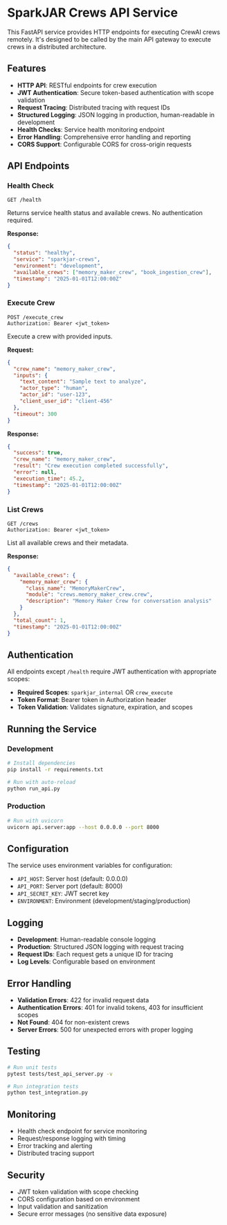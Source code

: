 # SparkJAR Crews API Service

This FastAPI service provides HTTP endpoints for executing CrewAI crews remotely. It's designed to be called by the main API gateway to execute crews in a distributed architecture.

## Features

- **HTTP API**: RESTful endpoints for crew execution
- **JWT Authentication**: Secure token-based authentication with scope validation
- **Request Tracing**: Distributed tracing with request IDs
- **Structured Logging**: JSON logging in production, human-readable in development
- **Health Checks**: Service health monitoring endpoint
- **Error Handling**: Comprehensive error handling and reporting
- **CORS Support**: Configurable CORS for cross-origin requests

## API Endpoints

### Health Check
```
GET /health
```
Returns service health status and available crews. No authentication required.

**Response:**
```json
{
  "status": "healthy",
  "service": "sparkjar-crews",
  "environment": "development",
  "available_crews": ["memory_maker_crew", "book_ingestion_crew"],
  "timestamp": "2025-01-01T12:00:00Z"
}
```

### Execute Crew
```
POST /execute_crew
Authorization: Bearer <jwt_token>
```
Execute a crew with provided inputs.

**Request:**
```json
{
  "crew_name": "memory_maker_crew",
  "inputs": {
    "text_content": "Sample text to analyze",
    "actor_type": "human",
    "actor_id": "user-123",
    "client_user_id": "client-456"
  },
  "timeout": 300
}
```

**Response:**
```json
{
  "success": true,
  "crew_name": "memory_maker_crew",
  "result": "Crew execution completed successfully",
  "error": null,
  "execution_time": 45.2,
  "timestamp": "2025-01-01T12:00:00Z"
}
```

### List Crews
```
GET /crews
Authorization: Bearer <jwt_token>
```
List all available crews and their metadata.

**Response:**
```json
{
  "available_crews": {
    "memory_maker_crew": {
      "class_name": "MemoryMakerCrew",
      "module": "crews.memory_maker_crew.crew",
      "description": "Memory Maker Crew for conversation analysis"
    }
  },
  "total_count": 1,
  "timestamp": "2025-01-01T12:00:00Z"
}
```

## Authentication

All endpoints except `/health` require JWT authentication with appropriate scopes:

- **Required Scopes**: `sparkjar_internal` OR `crew_execute`
- **Token Format**: Bearer token in Authorization header
- **Token Validation**: Validates signature, expiration, and scopes

## Running the Service

### Development
```bash
# Install dependencies
pip install -r requirements.txt

# Run with auto-reload
python run_api.py
```

### Production
```bash
# Run with uvicorn
uvicorn api.server:app --host 0.0.0.0 --port 8000
```

## Configuration

The service uses environment variables for configuration:

- `API_HOST`: Server host (default: 0.0.0.0)
- `API_PORT`: Server port (default: 8000)
- `API_SECRET_KEY`: JWT secret key
- `ENVIRONMENT`: Environment (development/staging/production)

## Logging

- **Development**: Human-readable console logging
- **Production**: Structured JSON logging with request tracing
- **Request IDs**: Each request gets a unique ID for tracing
- **Log Levels**: Configurable based on environment

## Error Handling

- **Validation Errors**: 422 for invalid request data
- **Authentication Errors**: 401 for invalid tokens, 403 for insufficient scopes
- **Not Found**: 404 for non-existent crews
- **Server Errors**: 500 for unexpected errors with proper logging

## Testing

```bash
# Run unit tests
pytest tests/test_api_server.py -v

# Run integration tests
python test_integration.py
```

## Monitoring

- Health check endpoint for service monitoring
- Request/response logging with timing
- Error tracking and alerting
- Distributed tracing support

## Security

- JWT token validation with scope checking
- CORS configuration based on environment
- Input validation and sanitization
- Secure error messages (no sensitive data exposure)